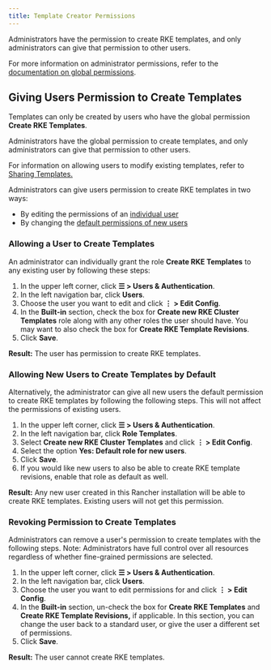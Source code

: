 ```yaml
---
title: Template Creator Permissions
---
```


<head>
  <link rel="canonical" href="https://ranchermanager.docs.rancher.com/how-to-guides/new-user-guides/authentication-permissions-and-global-configuration/about-rke1-templates/creator-permissions"/>
</head>

Administrators have the permission to create RKE templates, and only administrators can give that permission to other users.

For more information on administrator permissions, refer to the [documentation on global permissions](../../users/authn-and-authz/manage-role-based-access-control-rbac/global-permissions.md).

## Giving Users Permission to Create Templates

Templates can only be created by users who have the global permission **Create RKE Templates**.

Administrators have the global permission to create templates, and only administrators can give that permission to other users.

For information on allowing users to modify existing templates, refer to [Sharing Templates.](access-or-share-templates.md)

Administrators can give users permission to create RKE templates in two ways:

- By editing the permissions of an [individual user](#allowing-a-user-to-create-templates)
- By changing the [default permissions of new users](#allowing-new-users-to-create-templates-by-default)

### Allowing a User to Create Templates

An administrator can individually grant the role **Create RKE Templates** to any existing user by following these steps:

1. In the upper left corner, click **☰ > Users & Authentication**.
1. In the left navigation bar, click **Users**.
1. Choose the user you want to edit and click **⋮ > Edit Config**.
1. In the **Built-in** section, check the box for **Create new RKE Cluster Templates** role along with any other roles the user should have. You may want to also check the box for **Create RKE Template Revisions**.
1. Click **Save**.

**Result:** The user has permission to create RKE templates.

### Allowing New Users to Create Templates by Default

Alternatively, the administrator can give all new users the default permission to create RKE templates by following the following steps. This will not affect the permissions of existing users.

1. In the upper left corner, click **☰ > Users & Authentication**.
1. In the left navigation bar, click **Role Templates**.
1. Select **Create new RKE Cluster Templates** and click **⋮ > Edit Config**.
1. Select the option **Yes: Default role for new users**.
1. Click **Save**.
1. If you would like new users to also be able to create RKE template revisions, enable that role as default as well.

**Result:** Any new user created in this Rancher installation will be able to create RKE templates. Existing users will not get this permission.

### Revoking Permission to Create Templates

Administrators can remove a user's permission to create templates with the following steps. Note: Administrators have full control over all resources regardless of whether fine-grained permissions are selected.

1. In the upper left corner, click **☰ > Users & Authentication**.
1. In the left navigation bar, click **Users**.
1. Choose the user you want to edit permissions for and click **⋮ > Edit Config**.
1. In the **Built-in** section, un-check the box for **Create RKE Templates** and **Create RKE Template Revisions,** if applicable. In this section, you can change the user back to a standard user, or give the user a different set of permissions.
1. Click **Save**.

**Result:** The user cannot create RKE templates.